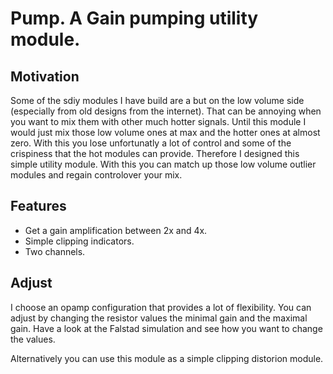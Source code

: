 # Pump. A Gain pumping utility module.

## Motivation
Some of the sdiy modules I have build are a but on the low volume side (especially from old designs from the internet). That can be annoying when you want to mix them with other much hotter signals. Until this module I would just mix those low volume ones at max and the hotter ones at almost zero. With this you lose unfortunatly a lot of control and some of the crispiness that the hot modules can provide. Therefore I designed this simple utility module. With this you can match up those low volume outlier modules and regain controlover your mix. 

## Features
* Get a gain amplification between 2x and 4x.
* Simple clipping indicators.
* Two channels.

## Adjust
I choose an opamp configuration that provides a lot of flexibility. You can adjust by changing the resistor values the minimal gain and the maximal gain. Have a look at the Falstad simulation and see how you want to change the values. 

Alternatively you can use this module as a simple clipping distorion module.
